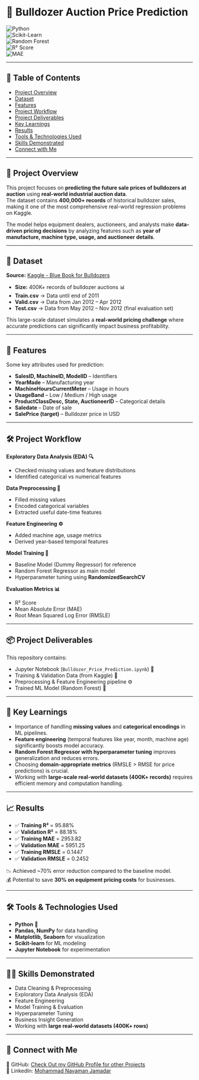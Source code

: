 # 🚜 Bulldozer Auction Price Prediction  

![Python](https://img.shields.io/badge/Python-3.8+-blue.svg)  
![Scikit-Learn](https://img.shields.io/badge/ML-ScikitLearn-orange)  
![Random Forest](https://img.shields.io/badge/Algorithm-RandomForest-green)  
![R² Score](https://img.shields.io/badge/R²-0.88-brightgreen)  
![MAE](https://img.shields.io/badge/MAE-5951-lightblue)  

---

## 📌 Table of Contents
- [Project Overview](#-project-overview)  
- [Dataset](#-dataset)  
- [Features](#-features)  
- [Project Workflow](#-project-workflow)  
- [Project Deliverables](#-project-deliverables)  
- [Key Learnings](#-key-learnings)  
- [Results](#-results)  
- [Tools & Technologies Used](#-tools--technologies-used)  
- [Skills Demonstrated](#-skills-demonstrated)  
- [Connect with Me](#-connect-with-me)  

---

## 🚀 Project Overview  

This project focuses on **predicting the future sale prices of bulldozers at auction** using **real-world industrial auction data**.  
The dataset contains **400,000+ records** of historical bulldozer sales, making it one of the most comprehensive real-world regression problems on Kaggle.  

The model helps equipment dealers, auctioneers, and analysts make **data-driven pricing decisions** by analyzing features such as **year of manufacture, machine type, usage, and auctioneer details**.  

---

## 📂 Dataset  

**Source:** [Kaggle - Blue Book for Bulldozers](https://www.kaggle.com/c/bluebook-for-bulldozers)  

- **Size:** 400K+ records of bulldozer auctions 📊  
- **Train.csv** → Data until end of 2011  
- **Valid.csv** → Data from Jan 2012 – Apr 2012  
- **Test.csv** → Data from May 2012 – Nov 2012 (final evaluation set)  

This large-scale dataset simulates a **real-world pricing challenge** where accurate predictions can significantly impact business profitability.  

---

## 🔑 Features  

Some key attributes used for prediction:  
- **SalesID, MachineID, ModelID** – Identifiers  
- **YearMade** – Manufacturing year  
- **MachineHoursCurrentMeter** – Usage in hours  
- **UsageBand** – Low / Medium / High usage  
- **ProductClassDesc, State, AuctioneerID** – Categorical details  
- **Saledate** – Date of sale  
- **SalePrice (target)** – Bulldozer price in USD  

---

## 🛠 Project Workflow  

**Exploratory Data Analysis (EDA) 🔍**  
- Checked missing values and feature distributions  
- Identified categorical vs numerical features  

**Data Preprocessing 🧹**  
- Filled missing values  
- Encoded categorical variables  
- Extracted useful date-time features  

**Feature Engineering ⚙️**  
- Added machine age, usage metrics  
- Derived year-based temporal features  

**Model Training 🤖**  
- Baseline Model (Dummy Regressor) for reference  
- Random Forest Regressor as main model  
- Hyperparameter tuning using **RandomizedSearchCV**  

**Evaluation Metrics 📊**  
- R² Score  
- Mean Absolute Error (MAE)  
- Root Mean Squared Log Error (RMSLE)  

---

## 📦 Project Deliverables  

This repository contains:  
- Jupyter Notebook (`Bulldozer_Price_Prediction.ipynb`) 📒  
- Training & Validation Data (from Kaggle) 📂  
- Preprocessing & Feature Engineering pipeline ⚙️  
- Trained ML Model (Random Forest) 🌲  

---

## 🎯 Key Learnings  
- Importance of handling **missing values** and **categorical encodings** in ML pipelines.  
- **Feature engineering** (temporal features like year, month, machine age) significantly boosts model accuracy.  
- **Random Forest Regressor with hyperparameter tuning** improves generalization and reduces errors.  
- Choosing **domain-appropriate metrics** (RMSLE > RMSE for price predictions) is crucial.  
- Working with **large-scale real-world datasets (400K+ records)** requires efficient memory and computation handling.  

---

## 📈 Results  

- ✅ **Training R²** = 95.88%  
- ✅ **Validation R²** = 88.18%  
- ✅ **Training MAE** = 2953.82  
- ✅ **Validation MAE** = 5951.25  
- ✅ **Training RMSLE** = 0.1447  
- ✅ **Validation RMSLE** = 0.2452  

📉 Achieved ~70% error reduction compared to the baseline model.  
💰 Potential to save **30% on equipment pricing costs** for businesses.  

---

## 🛠 Tools & Technologies Used  
- **Python** 🐍  
- **Pandas, NumPy** for data handling  
- **Matplotlib, Seaborn** for visualization  
- **Scikit-learn** for ML modeling  
- **Jupyter Notebook** for experimentation  

---

## 🧑‍💻 Skills Demonstrated  
- Data Cleaning & Preprocessing  
- Exploratory Data Analysis (EDA)  
- Feature Engineering  
- Model Training & Evaluation  
- Hyperparameter Tuning  
- Business Insight Generation  
- Working with **large real-world datasets (400K+ rows)**  

---

## 🤝 Connect with Me  
📌 GitHub: [Check Out my GitHub Profile for other Projects](https://github.com/noumanjamadar/)  
💼 LinkedIn: [Mohammad Navaman Jamadar](https://www.linkedin.com/in/yourprofile)  


